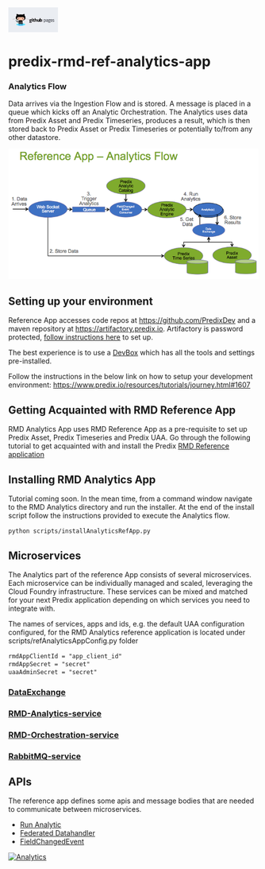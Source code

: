 <a href="http://predixdev.github.io/predix-rmd-analytics-ref-app" target="_blank">
	<img height="50px" width="100px" src="images/pages.jpg" alt="view github pages">
</a>

# predix-rmd-ref-analytics-app


### Analytics Flow
Data arrives via the Ingestion Flow and is stored.  A message is placed in a queue which kicks off an Analytic Orchestration.  The Analytics uses data from Predix Asset and Predix Timeseries, produces a result, which is then stored back to Predix Asset or Predix Timeseries or potentially to/from any other datastore.

<img src='images/RefApp-AnalyticsFlow.png' >

## Setting up your environment
Reference App accesses code repos at https://github.com/PredixDev and a maven repository at https://artifactory.predix.io.  Artifactory is password protected, [follow instructions here](https://www.predix.io/resources/tutorials/tutorial-details.html?tutorial_id=1560&tag=1608&journey=Development%20tools%20and%20tips&resources=1565,1560,1727) to set up.

The best experience is to use a [DevBox](https://www.predix.io/catalog/other-resources/devbox.html) which has all the tools and settings pre-installed.  

Follow the instructions in the below link on how to setup your development environment:
https://www.predix.io/resources/tutorials/journey.html#1607

## Getting Acquainted with RMD Reference App

RMD Analytics App uses RMD Reference App as a pre-requisite to set up Predix Asset, Predix Timeseries and Predix UAA.  Go through the following tutorial to get acquainted with and install the Predix [RMD Reference application](https://www.predix.io/resources/tutorials/tutorial-details.html?tutorial_id=1473&tag=1610&journey=Connect%20devices%20using%20the%20Reference%20App&resources=1592,1473,1600)

## Installing RMD Analytics App

Tutorial coming soon.  In the mean time, from a command window navigate to the RMD Analytics directory and run the installer.  At the end of the install script follow the instructions provided to execute the Analytics flow.
```
python scripts/installAnalyticsRefApp.py
```

## Microservices
The Analytics part of the reference App consists of several microservices. Each microservice can be individually managed and scaled, leveraging the Cloud Foundry infrastructure. These services can be mixed and matched for your next Predix application depending on which services you need to integrate with.

The names of services, apps and ids, e.g. the default UAA configuration configured, for the RMD Analytics reference application is located under scripts/refAnalyticsAppConfig.py folder
 ```
 rmdAppClientId = "app_client_id"
 rmdAppSecret = "secret"
 uaaAdminSecret = "secret"
 ```
 
### [DataExchange](https://github.com/PredixDev/data-exchange#data-exchange)
### [RMD-Analytics-service](https://github.com/PredixDev/rmd-analytics)
### [RMD-Orchestration-service](https://github.com/PredixDev/rmd-orchestration)
### [RabbitMQ-service](https://www.predix.io/services/service.html?id=1182)

## APIs
The reference app defines some apis and message bodies that are needed to communicate between microservices.
* [Run Analytic](https://github.com/PredixDev/ext-interface)
* [Federated Datahandler](https://github.com/PredixDev/ext-interface)
* [FieldChangedEvent](https://github.com/PredixDev/ext-interface)

[![Analytics](https://predix-beacon.appspot.com/UA-82773213-1/predix-rmd-analytics-ref-app/readme?pixel)](https://github.com/PredixDev)
